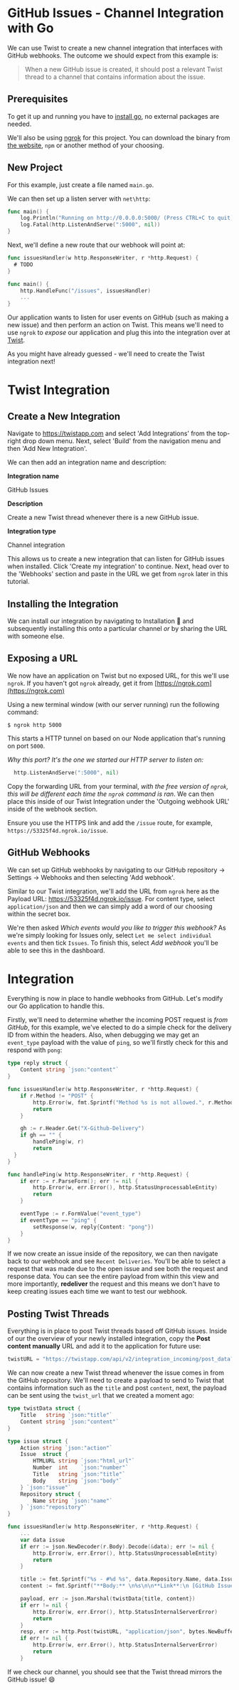 # GitHub Issues - Channel Integration with Go

We can use Twist to create a new channel integration that interfaces with GitHub webhooks. The outcome we should expect from this example is:

> When a new GitHub issue is created, it should post a relevant Twist thread to a channel that contains information about the issue.

## Prerequisites
To get it up and running you have to [install go](https://golang.org/), no external packages are needed.

We'll also be using [ngrok](https://ngrok.com/) for this project. You can download the binary from [the website](https://ngrok.com/), `npm` or another method of your choosing.

## New Project

For this example, just create a file named `main.go`.

We can then set up a listen server with `net\http`:

```go
func main() {
	log.Println("Running on http://0.0.0.0:5000/ (Press CTRL+C to quit)")
	log.Fatal(http.ListenAndServe(":5000", nil))
}
```

Next, we'll define a new route that our webhook will point at:

```go
func issuesHandler(w http.ResponseWriter, r *http.Request) {
  # TODO
}

func main() {
	http.HandleFunc("/issues", issuesHandler)
	...
}
```

Our application wants to listen for user events on GitHub (such as making a new issue) and then perform an action on Twist. This means we'll need to use `ngrok` to _expose_ our application and plug this into the integration over at [Twist](https://twistapp.com).

As you might have already guessed - we'll need to create the Twist integration next!

# Twist Integration
## Create a New Integration

Navigate to https://twistapp.com and select 'Add Integrations' from the top-right drop down menu. Next, select 'Build' from the navigation menu and then 'Add New Integration'.

We can then add an integration name and description:

**Integration name**

GitHub Issues


**Description**

Create a new Twist thread whenever there is a new GitHub issue.

**Integration type**

Channel integration

This allows us to create a new integration that can listen for GitHub issues when installed. Click 'Create my integration' to continue. Next, head over to the 'Webhooks' section and paste in the URL we get from `ngrok` later in this tutorial.

## Installing the Integration

We can install our integration by navigating to Installation 🚀 and subsequently installing this onto a particular channel _or_ by sharing the URL with someone else.

## Exposing a URL
We now have an application on Twist but no exposed URL, for this we'll use `ngrok`. If you haven't got `ngrok` already, get it from [https://ngrok.com](https://ngrok.com)

Using a new terminal window (with our server running) run the following command:

```$ ngrok http 5000```

This starts a HTTP tunnel on based on our Node application that's running on port `5000`.

_Why this port? It's the one we started our HTTP server to listen on:_

```go
  http.ListenAndServe(":5000", nil)
```

Copy the forwarding URL from your terminal, _with the free version of `ngrok`, this will be different each time the `ngrok` command is ran_. We can then place this inside of our Twist Integration under the 'Outgoing webhook URL' inside of the webhook section.

Ensure you use the HTTPS link and add the `/issue` route, for example, `https://53325f4d.ngrok.io/issue`.

## GitHub Webhooks

We can set up GitHub webhooks by navigating to our GitHub repository -> Settings -> Webhooks and then selecting 'Add webhook'.

Similar to our Twist integration, we'll add the URL from `ngrok` here as the Payload URL: https://53325f4d.ngrok.io/issue. For content type, select `application/json` and then we can simply add a word of our choosing within the secret box.

We're then asked _Which events would you like to trigger this webhook?_ As we're simply looking for Issues only, select `Let me select individual events` and then tick `Issues`. To finish this, select _Add webhook_ you'll be able to see this in the dashboard.

# Integration
Everything is now in place to handle webhooks from GitHub. Let's modify our Go application to handle this.

Firstly, we'll need to determine whether the incoming POST request is _from GitHub_, for this example, we've elected to do a simple check for the delivery ID from within the headers. Also, when debugging we may get an `event_type` payload with the value of `ping`, so we'll firstly check for this and respond with `pong`:

```go
type reply struct {
	Content string `json:"content"`
}

func issuesHandler(w http.ResponseWriter, r *http.Request) {
	if r.Method != "POST" {
		http.Error(w, fmt.Sprintf("Method %s is not allowed.", r.Method), http.StatusMethodNotAllowed)
		return
	}

	gh := r.Header.Get("X-Github-Delivery")
	if gh == "" {
		handlePing(w, r)
		return
  }
}

func handlePing(w http.ResponseWriter, r *http.Request) {
	if err := r.ParseForm(); err != nil {
		http.Error(w, err.Error(), http.StatusUnprocessableEntity)
		return
	}

	eventType := r.FormValue("event_type")
	if eventType == "ping" {
		setResponse(w, reply{Content: "pong"})
	}
}
```

If we now create an issue inside of the repository, we can then navigate back to our webhook and see `Recent Deliveries`. You'll be able to select a request that was made due to the open issue and see both the request and response data. You can see the entire payload from within this view and more importantly, **redeliver** the request and this means we don't have to keep creating issues each time we want to test our webhook.

## Posting Twist Threads

Everything is in place to post Twist threads based off GitHub issues. Inside of our the overview of your newly installed integration, copy the **Post content manually** URL and add it to the application for future use:

```Go
twistURL = "https://twistapp.com/api/v2/integration_incoming/post_data?install_id=1234&install_token=01234_56a7b89c012345678de9012f345678ab"
```

We can now create a new Twist thread whenever the issue comes in from the GitHub repository. We'll need to create a payload to send to Twist that contains information such as the `title` and post `content`, next, the payload can be sent using the `twist_url` that we created a moment ago:

```Go
type twistData struct {
	Title   string `json:"title"`
	Content string `json:"content"`
}

type issue struct {
	Action string `json:"action"`
	Issue  struct {
		HTMLURL string `json:"html_url"`
		Number  int    `json:"number"`
		Title   string `json:"title"`
		Body    string `json:"body"`
	} `json:"issue"`
	Repository struct {
		Name string `json:"name"`
	} `json:"repository"`
}

func issuesHandler(w http.ResponseWriter, r *http.Request) {
	...
	var data issue
	if err := json.NewDecoder(r.Body).Decode(&data); err != nil {
		http.Error(w, err.Error(), http.StatusUnprocessableEntity)
		return
	}

	title := fmt.Sprintf("%s - #%d %s", data.Repository.Name, data.Issue.Number, data.Issue.Title)
	content := fmt.Sprintf("**Body:** \n%s\n\n**Link**:\n [GitHub Issue](%s)", data.Issue.Body, data.Issue.HTMLURL)

	payload, err := json.Marshal(twistData{title, content})
	if err != nil {
		http.Error(w, err.Error(), http.StatusInternalServerError)
		return
	}
	resp, err := http.Post(twistURL, "application/json", bytes.NewBuffer(payload))
	if err != nil {
		http.Error(w, err.Error(), http.StatusInternalServerError)
		return
	}
```

If we check our channel, you should see that the Twist thread mirrors the GitHub issue! 😄